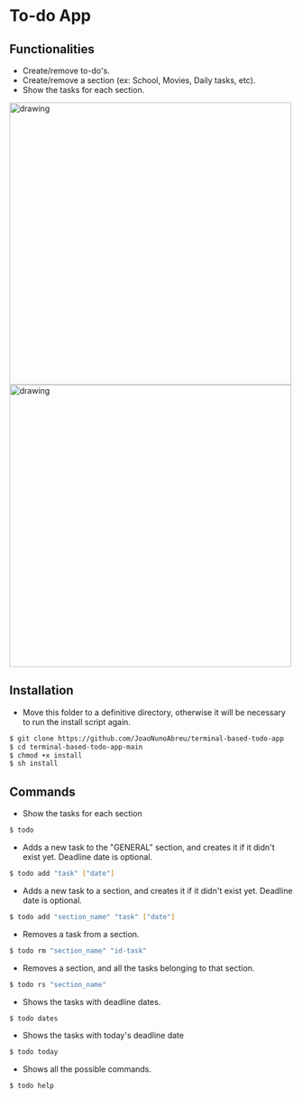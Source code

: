 # To-do App

## Functionalities

- Create/remove to-do's.
- Create/remove a section (ex: School, Movies, Daily tasks, etc).
- Show the tasks for each section.

<img src="https://i.imgur.com/gj8IdkJ.png" alt="drawing" width="500"/>

<img src="https://i.imgur.com/KRlFGty.png" alt="drawing" width="500"/>

## Installation

- Move this folder to a definitive directory, otherwise it will be necessary to run the install script again.

```bash
$ git clone https://github.com/JoaoNunoAbreu/terminal-based-todo-app
$ cd terminal-based-todo-app-main
$ chmod +x install
$ sh install
```

## Commands

- Show the tasks for each section

```bash
$ todo
```

- Adds a new task to the "GENERAL" section, and creates it if it didn't exist yet. Deadline date is optional.

```bash
$ todo add "task" ["date"]
```

- Adds a new task to a section, and creates it if it didn't exist yet. Deadline date is optional.

```bash
$ todo add "section_name" "task" ["date"]
```

- Removes a task from a section.

```bash
$ todo rm "section_name" "id-task"
```

- Removes a section, and all the tasks belonging to that section.

```bash
$ todo rs "section_name"
```

- Shows the tasks with deadline dates.

```bash
$ todo dates
```

- Shows the tasks with today's deadline date

```bash
$ todo today
```

- Shows all the possible commands.

```bash
$ todo help
```
